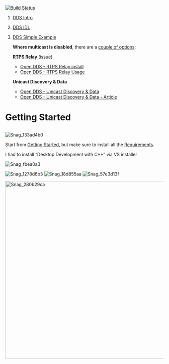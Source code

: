 [![Build Status](https://github.com/amielc1/LearnDDS/actions/workflows/main.yml/badge.svg)](https://github.com/amielc1/LearnDDS/actions/workflows/main.yml)

1. [DDS Intro](https://youtu.be/ybfSHEArDxY?si=m-Fl0el_xE-R7Ljn)
2. [DDS IDL](https://youtu.be/eZ-5had7gH8?si=hHS23R7JOBZlHV5Z)
3. [DDS Simple Example](https://youtu.be/tXH_zsNU704?si=kDCcvT6DNRIUuFWD)

   **Where multicast is disabled**, there are a [couple of options](https://github.com/OpenDDS/OpenDDS/discussions/4654):
   
   **[RTPS Relay](https://opendds.readthedocs.io/en/latest/devguide/internet_enabled_rtps.html)** ([issue](https://github.com/OpenDDS/OpenDDS/issues/4678))
   
    - [Open DDS - RTPS Relay install](https://youtu.be/Jw_G_huVh3I)
    - [Open DDS - RTPS Relay Usage](https://youtu.be/yRQo_ZAY754)

   **Unicast Discovery & Data**
     - [Open DDS - Unicast Discovery & Data](https://youtu.be/7L61qR_YLJs)
     - [Open DDS - Unicast Discovery & Data - Article](https://docs.google.com/document/d/1SC5oCQBadH-TxyNGHg-B_7Gs8j5Mdm2NGzMBxtsRqWc/edit?usp=sharing)
  
#  **Getting Started**

##

![Snag_133ad4b0](https://github.com/amielc1/LearnDDS/assets/2409265/7edbe220-b822-4bd4-942e-8c05aedef895)

Start from [Getting Started](https://www.openddsharp.com/articles/getting_started.html "‌"),  but make sure to install all the [Requirements](https://www.openddsharp.com/articles/getting_started.html#requirements "‌").

I had to install “Desktop Development with C++” via VS installer 

![Snag_fbea0a3](https://github.com/amielc1/LearnDDS/assets/2409265/548cdf3d-454d-4529-8b30-37a5f1960350)

![Snag_1278d6b3](https://github.com/amielc1/LearnDDS/assets/2409265/3a7cca57-8243-439c-ab23-432e10c44524)
![Snag_18d855aa](https://github.com/amielc1/LearnDDS/assets/2409265/6d61359c-328c-43e5-aa0c-5423582dd901)
![Snag_57e3d13f](https://github.com/user-attachments/assets/6aaba225-1c07-4da8-84c8-4f1259ab06dc)

<img width="562" alt="Snag_280b29ca" src="https://github.com/amielc1/LearnDDS/assets/2409265/7cf7576d-5aee-457c-8920-3d08eef1bf77">
